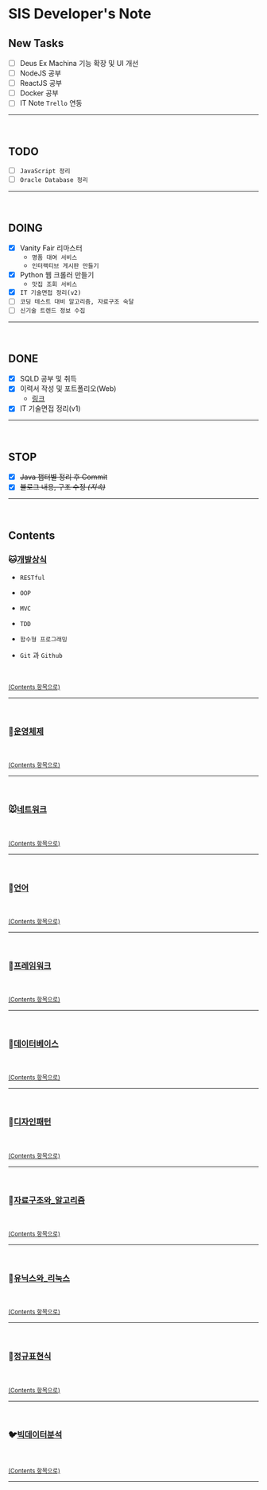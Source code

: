 # SIS Developer's Note

## New Tasks
- [ ] Deus Ex Machina 기능 확장 및 UI 개선
- [ ] NodeJS 공부
- [ ] ReactJS 공부
- [ ] Docker 공부
- [ ] IT Note `Trello` 연동

<hr>
<br>

## TODO
- [ ] `JavaScript 정리`
- [ ] `Oracle Database 정리`

<hr>
<br>

## DOING
- [x] Vanity Fair 리마스터
  - `명품 대여 서비스`
  - `인터랙티브 게시판 만들기`
- [x] Python 웹 크롤러 만들기
  - `맛집 조회 서비스`
- [x] `IT 기술면접 정리(v2)`
- [ ] `코딩 테스트 대비 알고리즘, 자료구조 숙달`
- [ ] `신기술 트렌드 정보 수집`

<hr>
<br>

## DONE
- [x] SQLD 공부 및 취득
- [X] 이력서 작성 및 포트폴리오(Web)
  - [링크](https://inseong-so.github.io/new-resume/)
- [x] IT 기술면접 정리(v1)
<!-- - [X] ~~이스트소프트 코딩테스트 (2019. 02. 12)~~
- [X] ~~카페24 코딩테스트 (2019. 02. 14)~~ -->

<hr>
<br>

## STOP
- [X] ~~Java 챕터별 정리 후 Commit~~
- [X] ~~블로그 내용, 구조 수정 *(지속)*~~
<!-- - [ ] ~~*면접 준비(면접합격 시)*~~ -->

<hr>
<br>

## Contents
### :cat:[개발상식](/chapter01-개발상식)
- `RESTful`

- `OOP`

- `MVC`

- `TDD`

- `함수형 프로그래밍`

- `Git` 과 `Github`

<br>

<sup>[(Contents 항목으로)](#contents)</sup>

<hr>
<br>

### :dog:[운영체제](/chapter02-운영체제)

<br>

<sup>[(Contents 항목으로)](#contents)</sup>

<hr>
<br>

### :mouse:[네트워크](/chapter03-네트워크)

<br>

<sup>[(Contents 항목으로)](#contents)</sup>


<hr>
<br>

### :hamster:[언어](/chapter04.0-언어)

<br>

<sup>[(Contents 항목으로)](#contents)</sup>


<hr>
<br>

### :rabbit:[프레임워크](/chapter04.5-프레임워크)

<br>

<sup>[(Contents 항목으로)](#contents)</sup>


<hr>
<br>

### :wolf:[데이터베이스](/chapter05-데이터베이스)

<br>

<sup>[(Contents 항목으로)](#contents)</sup>


<hr>
<br>

### :frog:[디자인패턴](/chapter06-디자인패턴)

<br>

<sup>[(Contents 항목으로)](#contents)</sup>


<hr>
<br>

### :tiger:[자료구조와_알고리즘](/chapter07-자료구조와_알고리즘)

<br>

<sup>[(Contents 항목으로)](#contents)</sup>


<hr>
<br>

### :penguin:[유닉스와_리눅스](/chapter08-유닉스와_리눅스)

<br>

<sup>[(Contents 항목으로)](#contents)</sup>


<hr>
<br>

### :dolphin:[정규표현식](/chapter09-정규표현식)

<br>

<sup>[(Contents 항목으로)](#contents)</sup>


<hr>
<br>

### :bird:[빅데이터분석](/chapter10-빅데이터_분석)

<br>

<sup>[(Contents 항목으로)](#contents)</sup>


<hr>
<br>
